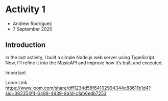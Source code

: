 # Activity 1

- Andrew Rodriguez
- 7 September 2025

## Introduction
In the last activity, I built a simple Node.js web server using TypeScript. Now, I’ll refine it into the MusicAPI and improve how it’s built and executed. 


> [!Important]
> Loom Link
 https://www.loom.com/share/dff1234d58f64102994344c88611b1d4?sid=382354f4-6488-4939-9a1d-c1ab6edb7253